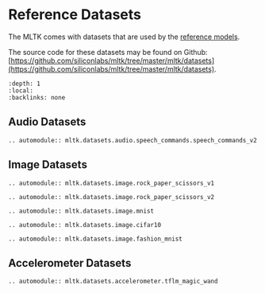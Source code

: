 # Reference Datasets

The MLTK comes with datasets that are used by the [reference models](../models/index.md).

The source code for these datasets may be found on Github: [https://github.com/siliconlabs/mltk/tree/master/mltk/datasets](https://github.com/siliconlabs/mltk/tree/master/mltk/datasets).

```{contents}
:depth: 1
:local:
:backlinks: none
```


## Audio Datasets

```{eval-rst}
.. automodule:: mltk.datasets.audio.speech_commands.speech_commands_v2
```

## Image Datasets

```{eval-rst}
.. automodule:: mltk.datasets.image.rock_paper_scissors_v1
```
```{eval-rst}
.. automodule:: mltk.datasets.image.rock_paper_scissors_v2
```
```{eval-rst}
.. automodule:: mltk.datasets.image.mnist
```
```{eval-rst}
.. automodule:: mltk.datasets.image.cifar10
```
```{eval-rst}
.. automodule:: mltk.datasets.image.fashion_mnist
```


## Accelerometer Datasets


```{eval-rst}
.. automodule:: mltk.datasets.accelerometer.tflm_magic_wand
```
